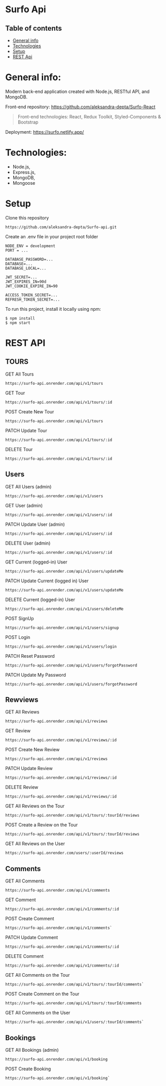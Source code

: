 # Surfo Api

## Table of contents
* [General info](#general-info)
* [Technologies](#technologies)
* [Setup](#setup)
* [REST Api](#REST-Api)

# General info:

Modern back-end application created with Node.js, RESTful API, and MongoDB.

Front-end repository: https://github.com/aleksandra-depta/Surfo-React 
> Front-end technologies: React, Redux Toolkit, Styled-Components & Bootstrap

Deployment: https://surfo.netlify.app/

# Technologies:

* Node.js, 
* Express.js,
* MongoDB,
* Mongoose

# Setup

Clone this repository 

    https://github.com/aleksandra-depta/Surfo-api.git


Create an .env file in your project root folder

    NODE_ENV = development
    PORT = ...

    DATABASE_PASSWORD=...
    DATABASE=...
    DATABASE_LOCAL=...

    JWT_SECRET=...
    JWT_EXPIRES_IN=90d
    JWT_COOKIE_EXPIRE_IN=90

    ACCESS_TOKEN_SECRET=...
    REFRESH_TOKEN_SECRET=...
   


To run this project, install it locally using npm:

    $ npm install
    $ npm start


# REST API

## TOURS


GET All Tours


    https://surfo-api.onrender.com/api/v1/tours

GET Tour


    https://surfo-api.onrender.com/api/v1/tours/:id

POST Create New Tour


    https://surfo-api.onrender.com/api/v1/tours

PATCH Update Tour


    https://surfo-api.onrender.com/api/v1/tours/:id

DELETE Tour


    https://surfo-api.onrender.com/api/v1/tours/:id



## Users


GET All Users (admin)


    https://surfo-api.onrender.com/api/v1/users

GET User (admin)


    https://surfo-api.onrender.com/api/v1/users/:id

PATCH Update User (admin)


    https://surfo-api.onrender.com/api/v1/users/:id

DELETE User (admin)


    https://surfo-api.onrender.com/api/v1/users/:id



GET Current (logged-in) User


    https://surfo-api.onrender.com/api/v1/users/updateMe

PATCH Update Current (logged in) User


    https://surfo-api.onrender.com/api/v1/users/updateMe

DELETE Current (logged-in) User


    https://surfo-api.onrender.com/api/v1/users/deleteMe



POST SignUp


    https://surfo-api.onrender.com/api/v1/users/signup

POST Login


    https://surfo-api.onrender.com/api/v1/users/login

PATCH Reset Password


    https://surfo-api.onrender.com/api/v1/users/forgotPassword

PATCH Update My Password


    https://surfo-api.onrender.com/api/v1/users/forgotPassword



## Rewviews


GET All Reviews


    https://surfo-api.onrender.com/api/v1/reviews

GET Review


    https://surfo-api.onrender.com/api/v1/reviews/:id

POST Create New Review


    https://surfo-api.onrender.com/api/v1/reviews

PATCH Update Review


    https://surfo-api.onrender.com/api/v1/reviews/:id

DELETE Review


    https://surfo-api.onrender.com/api/v1/reviews/:id



GET All Reviews on the Tour


    https://surfo-api.onrender.com/api/v1/tours/:tourId/reviews

POST Create a Review on the Tour


    https://surfo-api.onrender.com/api/v1/tours/:tourId/reviews



GET All Reviews on the User


    https://surfo-api.onrender.com/users/:userId/reviews



## Comments


GET All Comments


    https://surfo-api.onrender.com/api/v1/comments    

GET Comment


    https://surfo-api.onrender.com/api/v1/comments/:id    

POST Create Comment


    https://surfo-api.onrender.com/api/v1/comments`

PATCH Update Comment


    https://surfo-api.onrender.com/api/v1/comments/:id    

DELETE Comment


    https://surfo-api.onrender.com/api/v1/comments/:id    



GET All Comments on the Tour


    https://surfo-api.onrender.com/api/v1/tours/:tourId/comments`

POST Create Comment on the Tour


    https://surfo-api.onrender.com/api/v1/tours/:tourId/comments    



GET All Comments on the User


    https://surfo-api.onrender.com/api/v1/users/:tourId/comments`



## Bookings


GET All Bookings (admin)


    https://surfo-api.onrender.com/api/v1/booking    

POST Create Booking


    https://surfo-api.onrender.com/api/v1/booking`








